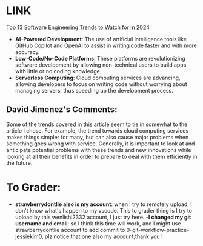 
# LINK
[Top 13 Software Engineering Trends to Watch for in 2024](https://clickup.com/blog/software-engineering-trends/)
- **AI-Powered Development**: The use of artificial intelligence tools like GitHub Copilot and OpenAI to assist in writing code faster and with more accuracy.
- **Low-Code/No-Code Platforms**: These platforms are revolutionizing software development by allowing non-technical users to build apps with little or no coding knowledge.
- **Serverless Computing**: Cloud computing services are advancing, allowing developers to focus on writing code without worrying about managing servers, thus speeding up the development process.

## David Jimenez's Comments:

Some of the trends covered in this article seem to tie in somewhat to the article I chose. For example, the trend towards cloud computing services makes things simpler for many, but can also cause major problems when something goes wrong with service. Generally, it is important to look at and anticipate potential problems with these trends and new innovations while looking at all their benefits in order to prepare to deal with them efficiently in the future.

# To Grader: 
- **strawberrydontlie also is my account**: when I try to remotely upload, I don't know what's happen to my vscode.
    This to grader thing is I try to upload by this wenlishi2332 account, I just try here.
 -**I changed my git username and email**: so I think this time will work, and I might use strawberrydontlie account to add commit to 0-git-workflow-practice-jessiekim0, plz notice that one also my account,thank you !



